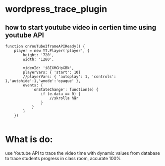# wordpress_trace_plugin


## how to start youtube video in certien time using youtube API
```
function onYouTubeIframeAPIReady() {
    player = new YT.Player('player', {
        height: '720',
        width: '1280',

        videoId: 'i8IXMGHpGBk',
        playerVars: { 'start': 10}
        //playerVars: { 'autoplay': 1, 'controls': 1,'autohide':1,'wmode':'opaque' },
        events: {
            'onStateChange': function(e) {
                if (e.data == 0) {
                    //skrolla här
                }
            }
        }
    })
   
  ``` 
  
  # What is do:
  
  use Youtube API to trace the video time with dynamic values from database to trace students progress in class room, accurate 100%
